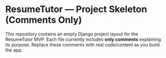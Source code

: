 # ResumeTutor — Project Skeleton (Comments Only)
This repository contains an empty Django project layout for the ResumeTutor MVP.
Each file currently includes **only comments** explaining its purpose. Replace
these comments with real code/content as you build the app.
